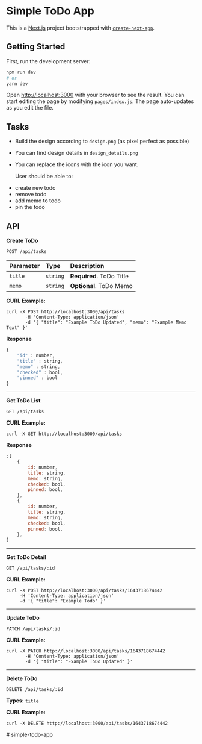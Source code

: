 # Simple ToDo App

This is a [Next.js](https://nextjs.org/) project bootstrapped with [`create-next-app`](https://github.com/vercel/next.js/tree/canary/packages/create-next-app).

## Getting Started

First, run the development server:

```bash
npm run dev
# or
yarn dev
```

Open [http://localhost:3000](http://localhost:3000) with your browser to see the result.
You can start editing the page by modifying `pages/index.js`. The page auto-updates as you edit the file.

## Tasks

-   Build the design according to `design.png` (as pixel perfect as possible)

*   You can find design details in `design_details.png`
*   You can replace the icons with the icon you want.

    User should be able to:

-   create new todo
-   remove todo
-   add memo to todo
-   pin the todo

## API

**Create ToDo**

    POST /api/tasks

| Parameter | Type     | Description              |
| :-------- | :------- | :----------------------- |
| `title`   | `string` | **Required**. ToDo Title |
| `memo`    | `string` | **Optional**. ToDo Memo  |

**CURL Example:**

    curl -X POST http://localhost:3000/api/tasks
           -H 'Content-Type: application/json'
           -d '{ "title": "Example ToDo Updated", "memo": "Example Memo Text" }'

**Response**

```javascript
{
	"id" : number,
	"title" : string,
	"memo" : string,
	"checked" : bool,
	"pinned" : bool
}
```

---

**Get ToDo List**

    GET /api/tasks

**CURL Example:**

    curl -X GET http://localhost:3000/api/tasks

**Response**

```javascript
;[
	{
		id: number,
		title: string,
		memo: string,
		checked: bool,
		pinned: bool,
	},
	{
		id: number,
		title: string,
		memo: string,
		checked: bool,
		pinned: bool,
	},
]
```

---

**Get ToDo Detail**

    GET /api/tasks/:id

**CURL Example:**

    curl -X POST http://localhost:3000/api/tasks/1643718674442
         -H 'Content-Type: application/json'
         -d '{ "title": "Example Todo" }'

---

**Update ToDo**

    PATCH /api/tasks/:id

**CURL Example:**

    curl -X PATCH http://localhost:3000/api/tasks/1643718674442
           -H 'Content-Type: application/json'
           -d '{ "title": "Example ToDo Updated" }'

---

**Delete ToDo**

    DELETE /api/tasks/:id

**Types:** `title`

**CURL Example:**

    curl -X DELETE http://localhost:3000/api/tasks/1643718674442
#   s i m p l e - t o d o - a p p  
 
